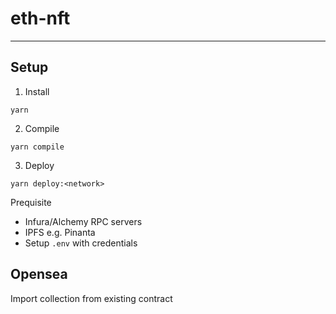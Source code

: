 # eth-nft

------

## Setup

1. Install

```
yarn
```

2. Compile

```
yarn compile
```

3. Deploy

```
yarn deploy:<network>
```

Prequisite

- Infura/Alchemy RPC servers
- IPFS e.g. Pinanta
- Setup `.env` with credentials



## Opensea

Import collection from existing contract
